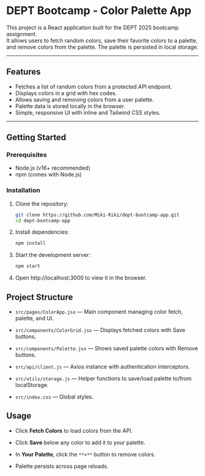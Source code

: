 # DEPT Bootcamp - Color Palette App

This project is a React application built for the DEPT 2025 bootcamp assignment.  
It allows users to fetch random colors, save their favorite colors to a palette, and remove colors from the palette. The palette is persisted in local storage.

---

## Features

- Fetches a list of random colors from a protected API endpoint.
- Displays colors in a grid with hex codes.
- Allows saving and removing colors from a user palette.
- Palette data is stored locally in the browser.
- Simple, responsive UI with inline and Tailwind CSS styles.

---

## Getting Started

### Prerequisites

- Node.js (v16+ recommended)
- npm (comes with Node.js)

### Installation

1. Clone the repository:

   ```bash
   git clone https://github.com/Miki-Riki/dept-bootcamp-app.git
   cd dept-bootcamp-app

2. Install dependencies:
    ```bash
    npm install

3. Start the development server:
   ```bash
   npm start
   
4. Open http://localhost:3000 to view it in the browser.

## Project Structure
<ul data-start="1211" data-end="1647">
<li data-start="1211" data-end="1293">
<p data-start="1213" data-end="1293"><code data-start="1213" data-end="1237">src/pages/ColorApp.jsx</code> — Main component managing color fetch, palette, and UI.</p>
</li>
<li data-start="1294" data-end="1371">
<p data-start="1296" data-end="1371"><code data-start="1296" data-end="1326">src/components/ColorGrid.jsx</code> — Displays fetched colors with Save buttons.</p>
</li>
<li data-start="1372" data-end="1452">
<p data-start="1374" data-end="1452"><code data-start="1374" data-end="1402">src/components/Palette.jsx</code> — Shows saved palette colors with Remove buttons.</p>
</li>
<li data-start="1453" data-end="1525">
<p data-start="1455" data-end="1525"><code data-start="1455" data-end="1474">src/api/client.js</code> — Axios instance with authentication interceptors.</p>
</li>
<li data-start="1526" data-end="1612">
<p data-start="1528" data-end="1612"><code data-start="1528" data-end="1550">src/utils/storage.js</code> — Helper functions to save/load palette to/from localStorage.</p>
</li>
<li data-start="1613" data-end="1647">
<p data-start="1615" data-end="1647"><code data-start="1615" data-end="1630">src/index.css</code> — Global styles.</p>
</li>
</ul>

## Usage
<ul data-start="1664" data-end="1877">
<li data-start="1664" data-end="1717">
<p data-start="1666" data-end="1717">Click <strong data-start="1672" data-end="1688">Fetch Colors</strong> to load colors from the API.</p>
</li>
<li data-start="1718" data-end="1777">
<p data-start="1720" data-end="1777">Click <strong data-start="1726" data-end="1734">Save</strong> below any color to add it to your palette.</p>
</li>
<li data-start="1778" data-end="1837">
<p data-start="1780" data-end="1837">In <strong data-start="1783" data-end="1799">Your Palette</strong>, click the <code>**×**</code> button to remove colors.</p>
</li>
<li data-start="1838" data-end="1877">
<p data-start="1840" data-end="1877">Palette persists across page reloads.</p>
</li>
</ul>
